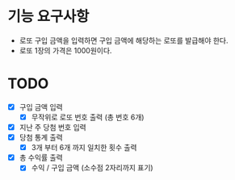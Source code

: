# 기능 요구사항
- 로또 구입 금액을 입력하면 구입 금액에 해당하는 로또를 발급해야 한다.
- 로또 1장의 가격은 1000원이다.

# TODO
- [X] 구입 금액 입력
  - [X] 무작위로 로또 번호 출력 (총 번호 6개)
- [X] 지난 주 당첨 번호 입력
- [X] 당첨 통계 출력
  - [X] 3개 부터 6개 까지 일치한 횟수 출력
- [X] 총 수익률 출력
  - [X] 수익 / 구입 금액 (소수점 2자리까지 표기)
